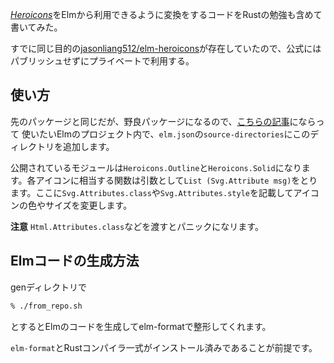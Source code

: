 [*Heroicons*](https://github.com/tailwindlabs/heroicons)をElmから利用できるように変換をするコードをRustの勉強も含めて書いてみた。

すでに同じ目的の[jasonliang512/elm-heroicons](https://package.elm-lang.org/packages/jasonliang512/elm-heroicons/latest/)が存在していたので、公式にはパブリッシュせずにプライベートで利用する。

## 使い方

先のパッケージと同じだが、野良パッケージになるので、[こちらの記事](https://qiita.com/arowM/items/98f47202aa92394d483c)にならって 使いたいElmのプロジェクト内で、`elm.json`の`source-directories`にこのディレクトリを追加します。

公開されているモジュールは`Heroicons.Outline`と`Heroicons.Solid`になります。各アイコンに相当する関数は引数として`List (Svg.Attribute msg)`をとります。ここに`Svg.Attributes.class`や`Svg.Attributes.style`を記載してアイコンの色やサイズを変更します。

**注意** `Html.Attributes.class`などを渡すとパニックになリます。

## Elmコードの生成方法

genディレクトリで

```sh
% ./from_repo.sh
```

とするとElmのコードを生成してelm-formatで整形してくれます。

`elm-format`とRustコンパイラ一式がインストール済みであることが前提です。

